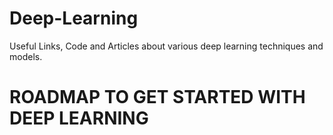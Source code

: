 # Deep-Learning
Useful Links, Code and Articles about various deep learning techniques and models.
# ROADMAP TO GET STARTED WITH DEEP LEARNING
